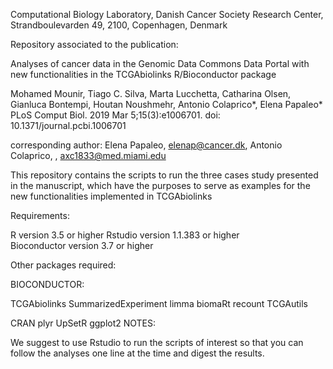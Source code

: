 Computational Biology Laboratory, Danish Cancer Society Research Center, Strandboulevarden 49, 2100, Copenhagen, Denmark

Repository associated to the publication:

Analyses of cancer data in the Genomic Data Commons Data Portal with new functionalities in the TCGAbiolinks R/Bioconductor package

Mohamed Mounir, Tiago C. Silva, Marta Lucchetta, Catharina Olsen, Gianluca Bontempi, Houtan Noushmehr, Antonio Colaprico*, Elena Papaleo*
PLoS Comput Biol. 2019 Mar 5;15(3):e1006701. doi: 10.1371/journal.pcbi.1006701

corresponding author: Elena Papaleo, elenap@cancer.dk, Antonio Colaprico, , axc1833@med.miami.edu 

This repository contains the scripts to run the three cases study presented in the manuscript, which have the purposes to serve as examples for the new functionalities implemented in TCGAbiolinks


Requirements:

R version 3.5 or higher
Rstudio version 1.1.383 or higher        
Bioconductor version 3.7 or higher	

Other packages required:


BIOCONDUCTOR:

TCGAbiolinks
SummarizedExperiment
limma
biomaRt
recount
TCGAutils

CRAN
plyr
UpSetR
ggplot2
NOTES:

We suggest to use Rstudio to run the scripts of interest so that you can follow the analyses one line at the time and digest the results.

